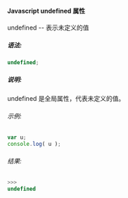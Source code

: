 #### Javascript undefined 属性

  undefined -- 表示未定义的值

##### 语法:

  ```javascript
  undefined;
  ```

##### 说明:

  undefined 是全局属性，代表未定义的值。

###### 示例:

  ```javascript
  var u;
  console.log( u );
  ```

###### 结果:

  ```javascript
  >>>
  undefined
  ```
